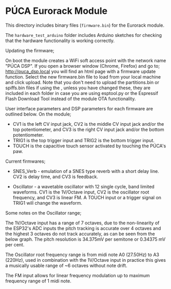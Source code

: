 # PÚCA Eurorack Module

This directory includes binary files (`firmware.bin`) for the Eurorack module. 

The `hardware_test_arduino` folder includes Arduino sketches for checking that the hardware functionality is working correctly.


Updating the firmware; 

On boot the module creates a WiFi soft access point with the network name "PÚCA DSP". If you open a browser window (Chrome, Firefox) and go to; http://puca_dsp.local you will find an html page with a firmware update function. Select the new firmware.bin file to load from your local machine and click upload. Note that you don't need to upload the partitions.bin or spiffs.bin files if using the , unless you have changed these, they are included in each folder in case you are using esptool.py or the Espressif Flash Download Tool instead of the module OTA functionality.

User interface parameters and DSP parameters for each firmware are outlined below. On the module; 
- CV1 is the left CV input jack, CV2 is the middle CV input jack and/or the top potentiometer, and CV3 is the right CV input jack and/or the bottom potentiometer. 
- TRIG1 is the top trigger input and TRIG2 is the bottom trigger input. 
- TOUCH is the capacitive touch sensor activated by touching the PÚCA's paw. 


Current firmwares; 

- SNES_Verb - emulation of a SNES type reverb with a short delay line. CV2 is delay time, and CV3 is feedback. 

- Oscillator - a wavetable oscillator with 12 single cycle, band limited waveforms. CV1 is the 1V/Octave input, CV2 is the oscillator root frequency, and CV3 is linear FM. A TOUCH input or a trigger signal on TRIG1 will change the waveform. 


Some notes on the Oscillator range; 

The 1V/Octave input has a range of 7 octaves, due to the non-linearity of the ESP32's ADC inputs the pitch tracking is accurate over 4 octaves and the highest 3 octaves do not track accurately, as can be seen from the below graph. The pitch resolution is 34.375mV per semitone or 0.34375 mV per cent. 

The Oscillator root frequency range is from midi note A0 (27.50Hz) to A3 (220Hz), used in combination with the 1V/Octave input in practice this gives a musically usable range of ~6 octaves without note drift. 

The FM input allows for linear frequency modulation up to maximum frequency range of 1 midi note. 

 
 




